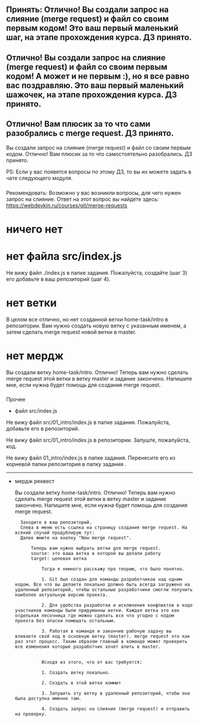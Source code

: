 ###
Принять:
Отлично! Вы создали запрос на слияние (merge request) и файл со своим первым кодом! Это ваш первый маленький шаг, на этапе прохождения курса. ДЗ принято.
---
Отлично! Вы создали запрос на слияние (merge request) и файл со своим первым кодом! А может и не первым :), но я все равно вас поздравляю. Это ваш первый маленький шажочек, на этапе прохождения курса. ДЗ принято.
---
Отлично! Вам плюсик за то что сами разобрались с merge request. ДЗ принято.
---
Вы создали запрос на слияние (merge request) и файл со своим первым кодом. Отлично! Вам плюсик за то что самостоятельно разобрались. ДЗ принято.

PS: Если у вас появятся вопросы по этому ДЗ, то вы их можете задать в чате следующего модуля.

###
Рекомендовать:
Возможно у вас возникли вопросы, для чего нужен запрос на слияние. Ответ на этот вопрос вы найдете здесь: https://webdevkin.ru/courses/git/merge-requests


# ничего нет

# нет файла src/index.js
Не вижу файл ./index.js в папке задания. Пожалуйста, создайте (шаг 3) его добавьте в ваш  репозиторий (шаг 4).
# нет ветки
В целом все отлично, но нет созданной ветки home-task/intro в репозитории. Вам нужно создать новую ветку с указанным именем, а затем сделать merge request новой ветки в master.
# нет мердж
Вы создали ветку home-task/intro. Отлично! Теперь вам нужно сделать merge request этой ветки в ветку master и задание закончено. Напишите мне, если нужна будет помощь для создания merge request.


###
Прочее
- файл src/index.js

Не вижу файл src/01_intro/index.js в папке задания. Пожалуйста, добавьте его в репозиторий.

Не вижу файл src/01_intro/index.js в репозитории. Запуште, пожалуйста, код.

Не вижу файл 01_intro/index.js в папке задания. Перенесите его из корневой папки репозитория в папку задания .

---------------------------
- мердж реквест


    Вы создали ветку home-task/intro. Отлично! Теперь вам нужно сделать merge request этой ветки в ветку master и задание закончено. Напишите мне, если нужна будет помощь для создания merge request.

        Заходите в ваш репозиторий.
        Слева в меню есть ссылка на страницу создания merge request. На всякий случай продублирую тут:
        Далее жмите на кнопку "New merge request".

            ​Теперь вам нужно выбрать ветки для merge request.
            sourse: это ваша ветка в которой вы делали работу
            target: целевая ветка

                Тогда я немного расскажу про теорию, что было понятно.

                1. Git был создан для команды разработчиков над одним кодом. Все что вы делаете локально должно быть всегда загружено на удаленный репозиторий, чтобы остальные разработчики смогли получить наиболее актуальную версию проекта.

                2. Для удобства разработки и исключения конфликтов в коде участников команды были придуманны ветки. Каждая ветка это как отдельная песочница где можно сделать все что угодно с кодом проекта без опаски помешать остальным.

                3. Работая в команде и закончив рабочую задачу вы вливаете свой код в основную ветку (master). merge request это как раз этот процесс. Таким образом главный в команде может проверить все изменения которые разработчик хочет влить в master.


                Исходя из этого, что от вас требуется:

                1. Создать ветку локально.

                2. Создать в этой ветке коммит

                3. Запушить эту ветку в удаленный репозиторий, чтобы она была доступна именно там.

                4. Создать запрос на слияние (merge request) и отправить на проверку.
